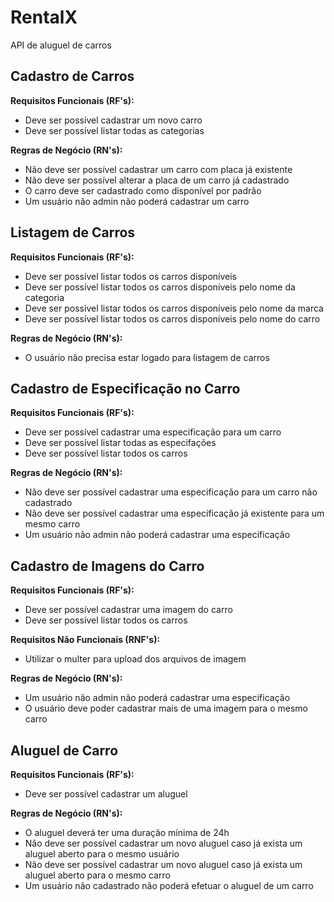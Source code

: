 # RentalX

API de aluguel de carros

## Cadastro de Carros

**Requisitos Funcionais (RF's):**

- Deve ser possível cadastrar um novo carro
- Deve ser possível listar todas as categorias

**Regras de Negócio (RN's):**

- Não deve ser possível cadastrar um carro com placa já existente
- Não deve ser possível alterar a placa de um carro já cadastrado
- O carro deve ser cadastrado como disponível por padrão
- Um usuário não admin não poderá cadastrar um carro

## Listagem de Carros

**Requisitos Funcionais (RF's):**

- Deve ser possível listar todos os carros disponíveis
- Deve ser possível listar todos os carros disponíveis pelo nome da categoria
- Deve ser possível listar todos os carros disponíveis pelo nome da marca
- Deve ser possível listar todos os carros disponíveis pelo nome do carro

**Regras de Negócio (RN's):**

- O usuário não precisa estar logado para listagem de carros

## Cadastro de Especificação no Carro

**Requisitos Funcionais (RF's):**

- Deve ser possível cadastrar uma especificação para um carro
- Deve ser possível listar todas as especifações
- Deve ser possível listar todos os carros

**Regras de Negócio (RN's):**

- Não deve ser possível cadastrar uma especificação para um carro não cadastrado
- Não deve ser possível cadastrar uma especificação já existente para um mesmo carro
- Um usuário não admin não poderá cadastrar uma especificação

## Cadastro de Imagens do Carro

**Requisitos Funcionais (RF's):**

- Deve ser possível cadastrar uma imagem do carro
- Deve ser possível listar todos os carros

**Requisitos Não Funcionais (RNF's):**

- Utilizar o multer para upload dos arquivos de imagem

**Regras de Negócio (RN's):**

- Um usuário não admin não poderá cadastrar uma especificação
- O usuário deve poder cadastrar mais de uma imagem para o mesmo carro

## Aluguel de Carro

**Requisitos Funcionais (RF's):**

- Deve ser possível cadastrar um aluguel

**Regras de Negócio (RN's):**

- O aluguel deverá ter uma duração mínima de 24h
- Não deve ser possível cadastrar um novo aluguel caso já exista um aluguel aberto para o mesmo usuário
- Não deve ser possível cadastrar um novo aluguel caso já exista um aluguel aberto para o mesmo carro
- Um usuário não cadastrado não poderá efetuar o aluguel de um carro
